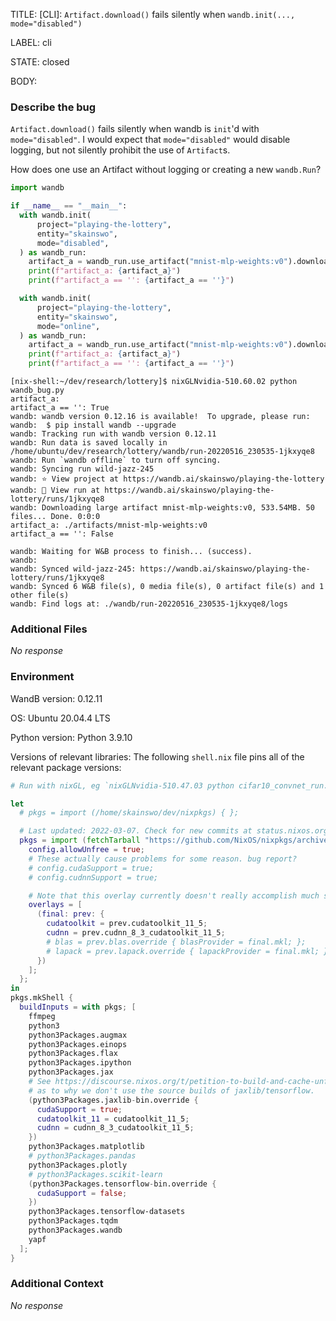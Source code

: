 TITLE:
[CLI]: `Artifact.download()` fails silently when `wandb.init(..., mode="disabled")`

LABEL:
cli

STATE:
closed

BODY:
### Describe the bug

<!--- Description of the issue below  -->
`Artifact.download()` fails silently when wandb is `init`'d with `mode="disabled"`. I would expect that `mode="disabled"` would disable logging, but not silently prohibit the use of `Artifact`s.

How does one use an Artifact without logging or creating a new `wandb.Run`?

<!--- A minimal code snippet between the quotes below  -->
```python 
import wandb

if __name__ == "__main__":
  with wandb.init(
      project="playing-the-lottery",
      entity="skainswo",
      mode="disabled",
  ) as wandb_run:
    artifact_a = wandb_run.use_artifact("mnist-mlp-weights:v0").download()
    print(f"artifact_a: {artifact_a}")
    print(f"artifact_a == '': {artifact_a == ''}")

  with wandb.init(
      project="playing-the-lottery",
      entity="skainswo",
      mode="online",
  ) as wandb_run:
    artifact_a = wandb_run.use_artifact("mnist-mlp-weights:v0").download()
    print(f"artifact_a: {artifact_a}")
    print(f"artifact_a == '': {artifact_a == ''}")
```

<!--- A full traceback of the exception in the quotes below -->
```shell
[nix-shell:~/dev/research/lottery]$ nixGLNvidia-510.60.02 python wandb_bug.py 
artifact_a: 
artifact_a == '': True
wandb: wandb version 0.12.16 is available!  To upgrade, please run:
wandb:  $ pip install wandb --upgrade
wandb: Tracking run with wandb version 0.12.11
wandb: Run data is saved locally in /home/ubuntu/dev/research/lottery/wandb/run-20220516_230535-1jkxyqe8
wandb: Run `wandb offline` to turn off syncing.
wandb: Syncing run wild-jazz-245
wandb: ⭐️ View project at https://wandb.ai/skainswo/playing-the-lottery
wandb: 🚀 View run at https://wandb.ai/skainswo/playing-the-lottery/runs/1jkxyqe8
wandb: Downloading large artifact mnist-mlp-weights:v0, 533.54MB. 50 files... Done. 0:0:0
artifact_a: ./artifacts/mnist-mlp-weights:v0
artifact_a == '': False

wandb: Waiting for W&B process to finish... (success).
wandb:                                                                                
wandb: Synced wild-jazz-245: https://wandb.ai/skainswo/playing-the-lottery/runs/1jkxyqe8
wandb: Synced 6 W&B file(s), 0 media file(s), 0 artifact file(s) and 1 other file(s)
wandb: Find logs at: ./wandb/run-20220516_230535-1jkxyqe8/logs
```


### Additional Files

_No response_

### Environment

WandB version: 0.12.11

OS: Ubuntu 20.04.4 LTS

Python version: Python 3.9.10

Versions of relevant libraries: The following `shell.nix` file pins all of the relevant package versions:
```nix
# Run with nixGL, eg `nixGLNvidia-510.47.03 python cifar10_convnet_run.py --test`

let
  # pkgs = import (/home/skainswo/dev/nixpkgs) { };

  # Last updated: 2022-03-07. Check for new commits at status.nixos.org.
  pkgs = import (fetchTarball "https://github.com/NixOS/nixpkgs/archive/4d60081494259c0785f7e228518fee74e0792c1b.tar.gz") {
    config.allowUnfree = true;
    # These actually cause problems for some reason. bug report?
    # config.cudaSupport = true;
    # config.cudnnSupport = true;

    # Note that this overlay currently doesn't really accomplish much since we override jaxlib-bin CUDA dependencies.
    overlays = [
      (final: prev: {
        cudatoolkit = prev.cudatoolkit_11_5;
        cudnn = prev.cudnn_8_3_cudatoolkit_11_5;
        # blas = prev.blas.override { blasProvider = final.mkl; };
        # lapack = prev.lapack.override { lapackProvider = final.mkl; };
      })
    ];
  };
in
pkgs.mkShell {
  buildInputs = with pkgs; [
    ffmpeg
    python3
    python3Packages.augmax
    python3Packages.einops
    python3Packages.flax
    python3Packages.ipython
    python3Packages.jax
    # See https://discourse.nixos.org/t/petition-to-build-and-cache-unfree-packages-on-cache-nixos-org/17440/14
    # as to why we don't use the source builds of jaxlib/tensorflow.
    (python3Packages.jaxlib-bin.override {
      cudaSupport = true;
      cudatoolkit_11 = cudatoolkit_11_5;
      cudnn = cudnn_8_3_cudatoolkit_11_5;
    })
    python3Packages.matplotlib
    # python3Packages.pandas
    python3Packages.plotly
    # python3Packages.scikit-learn
    (python3Packages.tensorflow-bin.override {
      cudaSupport = false;
    })
    python3Packages.tensorflow-datasets
    python3Packages.tqdm
    python3Packages.wandb
    yapf
  ];
}
```

### Additional Context

_No response_

